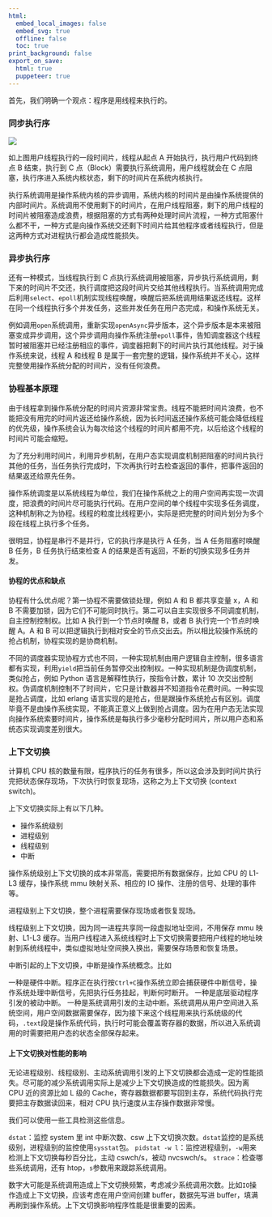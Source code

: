 ```yaml
---
html:
  embed_local_images: false
  embed_svg: true
  offline: false
  toc: true
print_background: false
export_on_save:
  html: true
  puppeteer: true
---
```

首先，我们明确一个观点：程序是用线程来执行的。

### 同步执行序

![](https://images.gitbook.cn/cN26Ts)

如上图用户线程执行的一段时间片，线程从起点 A 开始执行，执行用户代码到终点 B 结束，执行到 C 点（Block）需要执行系统调用，用户线程就会在 C
点阻塞，执行序进入系统内核状态，剩下的时间片在系统内核执行。

执行系统调用是操作系统内核的异步调用，系统内核的时间片是由操作系统提供的内部时间片。系统调用不使用剩下的时间片，在用户线程阻塞，剩下的用户线程的时间片被阻塞造成浪费，根据阻塞的方式有两种处理时间片流程，一种方式阻塞什么都不干，一种方式是向操作系统交还剩下时间片给其他程序或者线程执行，但是这两种方式对进程执行都会造成性能损失。

### 异步执行序

还有一种模式，当线程执行到 C
点执行系统调用被阻塞，异步执行系统调用，剩下来的时间片不交还，执行调度把这段时间片交给其他线程执行。当系统调用完成后利用`select`、`epoll`机制实现线程唤醒，唤醒后把系统调用结果返还线程。这样在同一个线程执行多个并发任务，这些并发任务在用户态完成，和操作系统无关。

例如调用`open`系统调用，重新实现`openAsync`异步版本，这个异步版本是本来被阻塞变成异步调用，这个异步调用向操作系统注册`epoll`事件，告知调度器这个线程暂时被阻塞并已经注册相应的事件，调度器把剩下的时间片执行其他线程。对于操作系统来说，线程
A 和线程 B 是属于一套完整的逻辑，操作系统并不关心，这样完整使用操作系统分配的时间片，没有任何浪费。

### 协程基本原理

由于线程拿到操作系统分配的时间片资源非常宝贵。线程不能把时间片浪费，也不能把没有用完的时间片返还给操作系统，因为长时间返还操作系统可能会降低线程的优先级，操作系统会认为每次给这个线程的时间片都用不完，以后给这个线程的时间片可能会缩短。

为了充分利用时间片，利用异步机制，在用户态实现调度机制把阻塞的时间片执行其他的任务，当任务执行完成时，下次再执行时去检查返回的事件，把事件返回的结果返还给原先任务。

操作系统调度是以系统线程为单位，我们在操作系统之上的用户空间再实现一次调度，把浪费的时间片尽可能执行代码。在用户空间的单个线程中实现多任务调度，这种机制称之为协程。线程的粒度比线程更小，实际是把完整的时间片划分为多个段在线程上执行多个任务。

很明显，协程是串行不是并行，它的执行序是执行 A 任务，当 A 任务阻塞时唤醒 B 任务，B 任务执行结束检查 A
的结果是否有返回，不断的切换实现多任务并发。

#### 协程的优点和缺点

协程有什么优点呢？第一协程不需要做锁处理，例如 A 和 B 都共享变量 x，A 和 B
不需要加锁，因为它们不可能同时执行。第二可以自主实现很多不同调度机制，自主控制控制权。比如 A 执行到一个节点时唤醒 B，或者 B 执行完一个节点时唤醒
A。A 和 B 可以把逻辑执行到相对安全的节点交出去。所以相比较操作系统的抢占机制，协程实现的是协商机制。

不同的调度器实现协程方式也不同，一种实现机制由用户逻辑自主控制，很多语言都有实现，利用`yield`把当前任务暂停交出控制权。一种实现机制是伪调度机制，类似抢占，例如
Python 语言是解释性执行，按指令计数，累计 10 次交出控制权。伪调度机制控制不了时间片，它只是计数器并不知道指令花费时间。一种实现是抢占调度，比如
erlang
语言实现的是抢占，但是跟操作系统抢占有区别。调度毕竟不是由操作系统实现，不能真正意义上做到抢占调度。因为在用户态无法实现向操作系统索要时间片，操作系统是每执行多少毫秒分配时间片，所以用户态和系统态实现调度差别很大。

### 上下文切换

计算机 CPU 核的数量有限，程序执行的任务有很多，所以这会涉及到时间片执行完把状态保存现场，下次执行时恢复现场，这称之为上下文切换 (context
switch)。

上下文切换实际上有以下几种。

  * 操作系统级别
  * 进程级别
  * 线程级别
  * 中断

操作系统级别上下文切换的成本非常高，需要把所有数据保存，比如 CPU 的 L1-L3 缓存，操作系统 mmu 映射关系、相应的 IO
操作、注册的信号、处理的事件等。

进程级别上下文切换，整个进程需要保存现场或者恢复现场。

线程级别上下文切换，因为同一进程共享同一段虚拟地址空间，不用保存 mmu 映射、L1-L3
缓存。当用户线程进入系统线程时上下文切换需要把用户线程的地址映射到系统线程中，类似虚拟地址空间换入换出，需要保存场景和恢复场景。

中断引起的上下文切换，中断是操作系统概念。比如

一种是硬件中断。程序正在执行按`Ctrl+C`操作系统立即会捕获硬件中断信号，操作系统处理中断信号，先把执行任务挂起，判断何时断开。
一种是底层驱动程序引发的被动中断。
一种是系统调用引发的主动中断。系统调用从用户空间进入系统空间，用户空间数据需要保存，因为接下来这个线程用来执行系统级的代码，`.text`段是操作系统代码，执行时可能会覆盖寄存器的数据，所以进入系统调用的时需要把用户态的状态全部保存起来。

#### 上下文切换对性能的影响

无论进程级别、线程级别、主动系统调用引发的上下文切换都会造成一定的性能损失。尽可能的减少系统调用实际上是减少上下文切换造成的性能损失。因为离 CPU
近的资源比如 L 级的 Cache，寄存器数据都要写回到主存，系统代码执行完要把主存数据读回来，相对 CPU 执行速度从主存操作数据非常慢。

我们可以使用一些工具检测这些信息。

`dstat`：监控 system 里 int 中断次数、csw 上下文切换次数。`dstat`监控的是系统级别，进程级别的监控使用`sysstat`包。
`pidstat -w l`：监控进程级别，`-w`用来检测上下文切换每秒百分比，主动 cswch/s，被动 nvcswch/s。
`strace`：检查哪些系统调用，还有 htop，`s`参数用来跟踪系统调用。

数字大可能是系统调用造成上下文切换频繁，考虑减少系统调用次数。比如`IO`操作造成上下文切换，应该考虑在用户空间创建 buffer，数据先写进
buffer，填满再刷到操作系统。上下文切换影响程序性能是很重要的因素。

